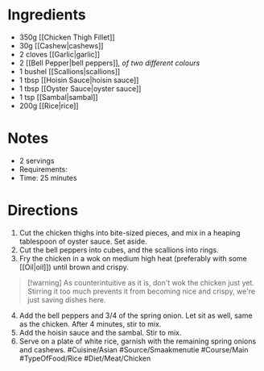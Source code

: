 # Ingredients
- 350g [[Chicken Thigh Fillet]]
- 30g [[Cashew|cashews]]
- 2 cloves [[Garlic|garlic]]
- 2 [[Bell Pepper|bell peppers]], *of two different colours*
- 1 bushel [[Scallions|scallions]]
- 1 tbsp [[Hoisin Sauce|hoisin sauce]]
- 1 tbsp [[Oyster Sauce|oyster sauce]]
- 1 tsp [[Sambal|sambal]]
- 200g [[Rice|rice]]
# Notes
- 2 servings
- Requirements:
- Time: 25 minutes
# Directions
1. Cut the chicken thighs into bite-sized pieces, and mix in a heaping tablespoon of oyster sauce. Set aside.
2. Cut the bell peppers into cubes, and the scallions into rings.
3. Fry the chicken in a wok on medium high heat (preferably with some [[Oil|oil]]) until brown and crispy.
> [!warning] As counterintuitive as it is, don't wok the chicken just yet. Stirring it too much prevents it from becoming nice and crispy, we're just saving dishes here.
4. Add the bell peppers and 3/4 of the spring onion. Let sit as well, same as the chicken. After 4 minutes, stir to mix.
5. Add the hoisin sauce and the sambal. Stir to mix.
6. Serve on a plate of white rice, garnish with the remaining spring onions and cashews.
#Cuisine/Asian #Source/Smaakmenutie #Course/Main #TypeOfFood/Rice #Diet/Meat/Chicken  